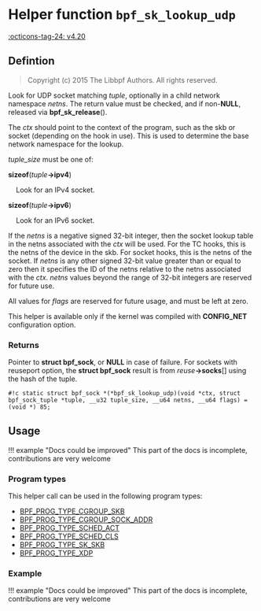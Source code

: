 # Helper function `bpf_sk_lookup_udp`

<!-- [FEATURE_TAG](bpf_sk_lookup_udp) -->
[:octicons-tag-24: v4.20](https://github.com/torvalds/linux/commit/6acc9b432e6714d72d7d77ec7c27f6f8358d0c71)
<!-- [/FEATURE_TAG] -->

## Defintion

> Copyright (c) 2015 The Libbpf Authors. All rights reserved.


<!-- [HELPER_FUNC_DEF] -->
Look for UDP socket matching _tuple_, optionally in a child network namespace _netns_. The return value must be checked, and if non-**NULL**, released via **bpf_sk_release**().

The _ctx_ should point to the context of the program, such as the skb or socket (depending on the hook in use). This is used to determine the base network namespace for the lookup.

_tuple_size_ must be one of:

**sizeof**(_tuple_**->ipv4**)

&nbsp;&nbsp;&nbsp;&nbsp;Look for an IPv4 socket.

**sizeof**(_tuple_**->ipv6**)

&nbsp;&nbsp;&nbsp;&nbsp;Look for an IPv6 socket.

If the _netns_ is a negative signed 32-bit integer, then the socket lookup table in the netns associated with the _ctx_ will be used. For the TC hooks, this is the netns of the device in the skb. For socket hooks, this is the netns of the socket. If _netns_ is any other signed 32-bit value greater than or equal to zero then it specifies the ID of the netns relative to the netns associated with the _ctx_. _netns_ values beyond the range of 32-bit integers are reserved for future use.

All values for _flags_ are reserved for future usage, and must be left at zero.

This helper is available only if the kernel was compiled with **CONFIG_NET** configuration option.

### Returns

Pointer to **struct bpf_sock**, or **NULL** in case of failure. For sockets with reuseport option, the **struct bpf_sock** result is from _reuse_**->socks**[] using the hash of the tuple.

`#!c static struct bpf_sock *(*bpf_sk_lookup_udp)(void *ctx, struct bpf_sock_tuple *tuple, __u32 tuple_size, __u64 netns, __u64 flags) = (void *) 85;`
<!-- [/HELPER_FUNC_DEF] -->

## Usage

!!! example "Docs could be improved"
    This part of the docs is incomplete, contributions are very welcome

### Program types

This helper call can be used in the following program types:

<!-- DO NOT EDIT MANUALLY -->
<!-- [HELPER_FUNC_PROG_REF] -->
 * [BPF_PROG_TYPE_CGROUP_SKB](../program-type/BPF_PROG_TYPE_CGROUP_SKB.md)
 * [BPF_PROG_TYPE_CGROUP_SOCK_ADDR](../program-type/BPF_PROG_TYPE_CGROUP_SOCK_ADDR.md)
 * [BPF_PROG_TYPE_SCHED_ACT](../program-type/BPF_PROG_TYPE_SCHED_ACT.md)
 * [BPF_PROG_TYPE_SCHED_CLS](../program-type/BPF_PROG_TYPE_SCHED_CLS.md)
 * [BPF_PROG_TYPE_SK_SKB](../program-type/BPF_PROG_TYPE_SK_SKB.md)
 * [BPF_PROG_TYPE_XDP](../program-type/BPF_PROG_TYPE_XDP.md)
<!-- [/HELPER_FUNC_PROG_REF] -->

### Example

!!! example "Docs could be improved"
    This part of the docs is incomplete, contributions are very welcome
